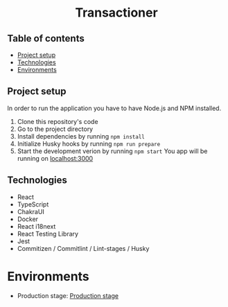 <h1 style="text-align: center;">Transactioner</h1>

## Table of contents

- [Project setup](#project-setup)
- [Technologies](#technologies)
- [Environments](#environments)

## Project setup

In order to run the application you have to have Node.js and NPM installed.

1. Clone this repository's code
2. Go to the project directory
3. Install dependencies by running `npm install`
4. Initialize Husky hooks by running `npm run prepare`
5. Start the development verion by running `npm start`
   You app will be running on [localhost:3000](http://localhost:3000)

## Technologies

- React
- TypeScript
- ChakraUI
- Docker
- React i18next
- React Testing Library
- Jest
- Commitizen / Commitlint / Lint-stages / Husky

# Environments

- Production stage: [Production stage](https://objective-lamport-0c5c1e.netlify.app/)
